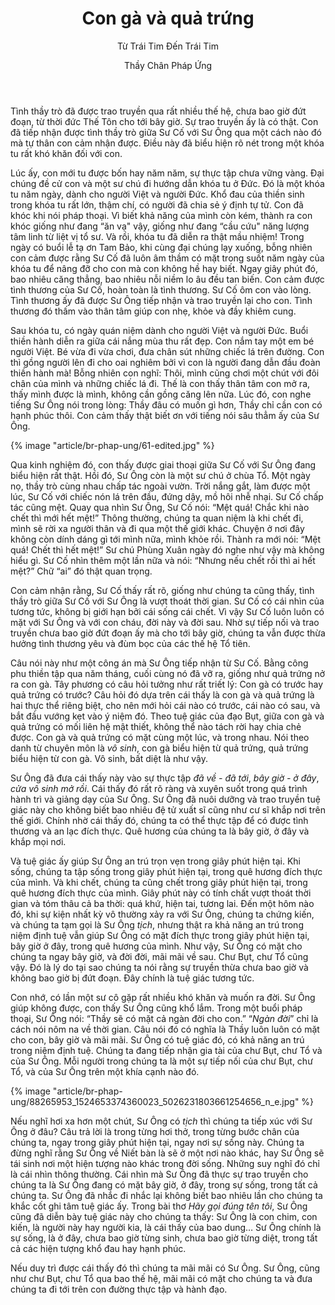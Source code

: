 ﻿---
title: Con gà và quả trứng
subtitle: Từ Trái Tim Đến Trái Tim
author: Thầy Chân Pháp Ứng
---

Tình thầy trò đã được trao truyền qua rất nhiều thế hệ, chưa bao giờ đứt đoạn, từ thời đức Thế Tôn cho tới bây giờ. Sự trao truyền ấy là có thật. Con đã tiếp nhận được tình thầy trò giữa Sư Cố với Sư Ông qua một cách nào đó mà tự thân con cảm nhận được. Điều này đã biểu hiện rõ nét trong một khóa tu rất khó khăn đối với con.

Lúc ấy, con mới tu được bốn hay năm năm, sự thực tập chưa vững vàng. Đại chúng đề cử con và một sư chú đi hướng dẫn khóa tu ở Đức. Đó là một khóa tu năm ngày, dành cho người Việt và người Đức. Khổ đau của thiền sinh trong khóa tu  rất lớn, thậm chí, có người đã chia sẻ ý định tự tử. Con đã khóc khi nói pháp thoại. Vì biết khả năng của mình còn kém, thành ra con khóc giống như đang “ăn vạ" vậy, giống như đang “cầu cứu" năng lượng tâm linh từ liệt vị tổ sư. Và rồi, khóa tu đã diễn ra thật mầu nhiệm! Trong ngày có buổi lễ tạ ơn Tam Bảo, khi cùng đại chúng lạy xuống, bỗng nhiên con cảm được rằng Sư Cố đã luôn âm thầm có mặt trong suốt năm ngày của khóa tu để nâng đỡ cho con mà con không hề hay biết. Ngay giây phút đó, bao nhiêu căng thẳng, bao nhiêu nỗi niềm lo âu đều tan biến. Con cảm được tình thương của Sư Cố, hoàn toàn là tình thương. Sư Cố ôm con vào lòng. Tình thương ấy đã được Sư Ông tiếp nhận và trao truyền lại cho con. Tình thương đó thấm vào thân tâm giúp con nhẹ, khỏe và đầy khiêm cung.

Sau khóa tu, có ngày quán niệm dành cho người Việt và người Đức. Buổi thiền hành diễn ra giữa cái nắng mùa thu rất đẹp. Con nắm tay một em bé người Việt. Bé vừa đi vừa chơi, đưa chân sút những chiếc lá trên đường. Con thì gồng người lên đi cho oai nghiêm bởi vì con là người đang dẫn đầu đoàn thiền hành mà! Bỗng nhiên con nghĩ: Thôi, mình cũng chơi một chút với đôi chân của mình và những chiếc lá đi. Thế là con thấy thân tâm con mở ra, thấy mình được là mình, không cần gồng căng lên nữa. Lúc đó, con nghe tiếng Sư Ông nói trong lòng: Thầy đâu có muốn gì hơn, Thầy chỉ cần con có hạnh phúc thôi. Con cảm thấy thật biết ơn với tiếng nói sâu thẳm ấy của Sư Ông.

{% image "article/br-phap-ung/61-edited.jpg" %}

Qua kinh nghiệm đó, con thấy được giai thoại giữa Sư Cố với Sư Ông đang biểu hiện rất thật. Hồi đó, Sư Ông còn là một sư chú ở chùa Tổ. Một ngày nọ, thầy trò cùng nhau chấp tác ngoài vườn. Trời nắng gắt, làm được một lúc, Sư Cố với chiếc nón lá trên đầu, đứng dậy, mồ hôi nhễ nhại. Sư Cố chấp tác cũng mệt. Quay qua nhìn Sư Ông, Sư Cố nói: “Mệt quá! Chắc khi nào chết thì mới hết mệt!” Thông thường, chúng ta quan niệm là khi chết đi, mình sẽ rời xa người thân và đi qua một thế giới khác. Chuyện ở nơi đây không còn dính dáng gì tới mình nữa, mình khỏe rồi. Thành ra mới nói: “Mệt quá! Chết thì hết mệt!” Sư chú Phùng Xuân ngày đó nghe như vậy mà không hiểu gì. Sư Cố nhìn thêm một lần nữa và nói: “Nhưng nếu chết rồi thì ai hết mệt?” Chữ “ai” đó thật quan trọng. 

Con cảm nhận rằng, Sư Cố thấy rất rõ, giống như chúng ta cũng thấy, tình thầy trò giữa Sư Cố với Sư Ông là vượt thoát thời gian. Sư Cố có cái nhìn của tương tức, không bị giới hạn bởi cái sống cái chết. Vì vậy Sư Cố luôn luôn có mặt với Sư Ông và với con cháu, đời này và đời sau. Nhờ sự tiếp nối và trao truyền chưa bao giờ đứt đoạn ấy mà cho tới bây giờ, chúng ta vẫn được thừa hưởng tình thương yêu và đùm bọc của các thế hệ Tổ tiên.

Câu nói này như một công án mà Sư Ông tiếp nhận từ Sư Cố. Bằng công phu thiền tập qua năm tháng, cuối cùng nó đã vỡ ra, giống như quả trứng nở ra con gà. Tây phương có câu hỏi tưởng như rất triết lý: Con gà có trước hay quả trứng có trước? Câu hỏi đó dựa trên cái thấy là con gà và quả trứng là hai thực thể riêng biệt, cho nên mới hỏi cái nào có trước, cái nào có sau, và bắt đầu vướng kẹt vào ý niệm đó. Theo tuệ giác của đạo Bụt, giữa con gà và quả trứng có mối  liên hệ mật thiết, không thể nào tách rời hay chia chẻ được. Con gà và quả trứng có mặt cùng một lúc, và trong nhau. Nói theo danh từ chuyên môn là *vô sinh*, con gà biểu hiện từ quả trứng, quả trứng biểu hiện từ con gà. Vô sinh, bất diệt là như vậy.

Sư Ông đã đưa cái thấy này vào sự thực tập *đã về - đã tới*, *bây giờ - ở đây*, *cửa vô sinh mở rồi*. Cái thấy đó rất rõ ràng và xuyên suốt trong quá trình hành trì và giảng dạy của Sư Ông. Sư Ông đã nuôi dưỡng và trao truyền tuệ giác này cho không biết bao nhiêu đệ tử xuất sĩ cũng như cư sĩ khắp nơi trên thế giới. Chính nhờ cái thấy đó, chúng ta có thể thực tập để có được tình thương và an lạc đích thực. Quê hương của chúng ta là bây giờ, ở đây và khắp mọi nơi.

Và tuệ giác ấy giúp Sư Ông an trú trọn vẹn trong giây phút hiện tại. Khi sống, chúng ta tập sống trong giây phút hiện tại, trong quê hương đích thực của mình. Và khi chết, chúng ta cũng chết trong giây phút hiện tại, trong quê hương đích thực của mình. Giây phút này có tính chất vượt thoát thời gian và tóm thâu cả ba thời: quá khứ, hiện tai, tương lai. Đến một hôm nào đó, khi sự kiện nhất kỳ vô thường xảy ra với Sư Ông, chúng ta chứng kiến, và chúng ta tạm gọi là Sư Ông *tịch*, nhưng thật ra khả năng an trú trong niệm định tuệ vẫn giúp Sư Ông có mặt đích thực trong giây phút hiện tại, bây giờ ở đây, trong quê hương của mình. Như vậy, Sư Ông có mặt cho chúng ta ngay bây giờ, và đời đời, mãi mãi về sau. Chư Bụt, chư Tổ cũng vậy. Đó là lý do tại sao chúng ta nói rằng sự truyền thừa chưa bao giờ và không bao giờ bị đứt đoạn. Đây chính là tuệ giác tương tức.

Con nhớ, có lần một sư cô gặp rất nhiều khó khăn và muốn ra đời. Sư Ông giúp không được, con thấy Sư Ông cũng khổ lắm. Trong một buổi pháp thoại, Sư Ông nói: “Thầy sẽ có mặt cả ngàn đời cho con.” “*Ngàn đời*” chỉ là cách nói nôm na về thời gian. Câu nói đó có nghĩa là Thầy luôn luôn có mặt cho con, bây giờ và mãi mãi. Sư Ông có tuệ giác đó, có khả năng an trú trong niệm định tuệ. Chúng ta đang tiếp nhận gia tài của chư Bụt, chư Tổ và của Sư Ông. Mỗi người trong chúng ta là một sự tiếp nối của chư Bụt, chư Tổ, và của Sư Ông trên một khía cạnh nào đó.

{% image "article/br-phap-ung/88265953_1524653374360023_5026231803661254656_n_e.jpg" %}

Nếu nghĩ hơi xa hơn một chút, Sư Ông có *tịch* thì chúng ta tiếp xúc với Sư Ông ở đâu? Câu trả lời là trong từng hơi thở, trong từng bước chân của chúng ta, ngay trong giây phút hiện tại, ngay nơi sự sống này. Chúng ta đừng nghĩ rằng Sư Ông về Niết bàn là sẽ ở một nơi nào khác, hay Sư Ông sẽ tái sinh nơi một hiện tượng nào khác trong đời sống. Những suy nghĩ đó chỉ là cái nhìn thông thường. Cái nhìn mà Sư Ông đã thực sự trao truyền cho chúng ta là Sư Ông đang có mặt bây giờ, ở đây, trong sự sống, trong tất cả chúng ta. Sư Ông đã nhắc đi nhắc lại không biết bao nhiêu lần cho chúng ta khắc cốt ghi tâm tuệ giác ấy. Trong bài thơ *Hãy gọi đúng tên tôi*, Sư Ông cũng đã diễn bày tuệ giác này cho chúng ta thấy: Sư Ông là con chim, con kiến, là người này hay người kia, là cái thấy của bao dung… Sư Ông chính là sự sống, là ở đây, chưa bao giờ từng sinh, chưa bao giờ từng diệt, trong tất cả các  hiện tượng khổ đau hay hạnh phúc.

Nếu duy trì được cái thấy đó thì chúng ta mãi mãi có Sư Ông. Sư Ông, cũng như chư Bụt,  chư Tổ qua bao thế hệ, mãi mãi có mặt cho chúng ta và đưa chúng ta đi tới trên con đường thực tập và hành đạo.
